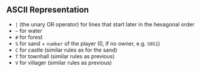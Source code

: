 ## ASCII Representation

- `|` (the unary OR operator) for lines that start later in the hexagonal order 
- `~` for water
- `#` for forest
- `S` for sand + `number` of the player (0, if no owner, e.g. `S0S1`)
- `C` for castle (similar rules as for the sand)
- `T` for townhall (similar rules as previous)
- `V` for villager (similar rules as previous)

